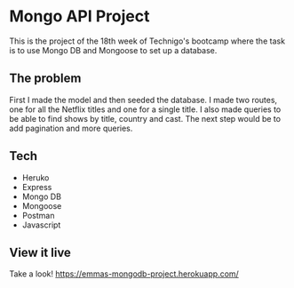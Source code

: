# Mongo API Project

This is the project of the 18th week of Technigo's bootcamp where the task is to use Mongo DB and Mongoose to set up a database. 

## The problem

First I made the model and then seeded the database. I made two routes, one for all the Netflix titles and one for a single title. I also made queries to be able to find shows by title, country and cast. 
The next step would be to add pagination and more queries.

## Tech
- Heruko
- Express
- Mongo DB
- Mongoose
- Postman
- Javascript

## View it live

Take a look! 
https://emmas-mongodb-project.herokuapp.com/
